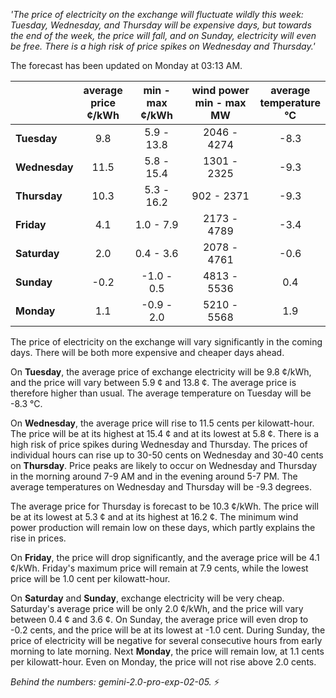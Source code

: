 *'The price of electricity on the exchange will fluctuate wildly this week: Tuesday, Wednesday, and Thursday will be expensive days, but towards the end of the week, the price will fall, and on Sunday, electricity will even be free. There is a high risk of price spikes on Wednesday and Thursday.'*

The forecast has been updated on Monday at 03:13 AM.

|   | average<br>price<br>¢/kWh | min - max<br>¢/kWh | wind power<br>min - max<br>MW | average<br>temperature<br>°C |
|:-------------|:----------------:|:----------------:|:-------------:|:-------------:|
| **Tuesday**  | 9.8 | 5.9 - 13.8  | 2046 - 4274 | -8.3 |
| **Wednesday**  | 11.5 | 5.8 - 15.4  | 1301 - 2325 | -9.3 |
| **Thursday**  | 10.3 | 5.3 - 16.2 | 902 - 2371 | -9.3 |
| **Friday**  | 4.1  | 1.0 - 7.9  | 2173 - 4789 | -3.4 |
| **Saturday**  | 2.0  | 0.4 - 3.6  | 2078 - 4761 | -0.6 |
| **Sunday**  | -0.2 | -1.0 - 0.5 | 4813 - 5536 |  0.4 |
| **Monday**  | 1.1 | -0.9 - 2.0 | 5210 - 5568 |  1.9 |

The price of electricity on the exchange will vary significantly in the coming days. There will be both more expensive and cheaper days ahead.

On **Tuesday**, the average price of exchange electricity will be 9.8 ¢/kWh, and the price will vary between 5.9 ¢ and 13.8 ¢. The average price is therefore higher than usual. The average temperature on Tuesday will be -8.3 °C.

On **Wednesday**, the average price will rise to 11.5 cents per kilowatt-hour. The price will be at its highest at 15.4 ¢ and at its lowest at 5.8 ¢. There is a high risk of price spikes during Wednesday and Thursday. The prices of individual hours can rise up to 30-50 cents on Wednesday and 30-40 cents on **Thursday**. Price peaks are likely to occur on Wednesday and Thursday in the morning around 7-9 AM and in the evening around 5-7 PM. The average temperatures on Wednesday and Thursday will be -9.3 degrees.

The average price for Thursday is forecast to be 10.3 ¢/kWh. The price will be at its lowest at 5.3 ¢ and at its highest at 16.2 ¢. The minimum wind power production will remain low on these days, which partly explains the rise in prices.

On **Friday**, the price will drop significantly, and the average price will be 4.1 ¢/kWh. Friday's maximum price will remain at 7.9 cents, while the lowest price will be 1.0 cent per kilowatt-hour.

On **Saturday** and **Sunday**, exchange electricity will be very cheap. Saturday's average price will be only 2.0 ¢/kWh, and the price will vary between 0.4 ¢ and 3.6 ¢. On Sunday, the average price will even drop to -0.2 cents, and the price will be at its lowest at -1.0 cent. During Sunday, the price of electricity will be negative for several consecutive hours from early morning to late morning. Next **Monday**, the price will remain low, at 1.1 cents per kilowatt-hour. Even on Monday, the price will not rise above 2.0 cents.

*Behind the numbers: gemini-2.0-pro-exp-02-05.* ⚡️

